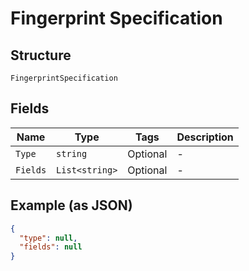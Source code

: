 
# Fingerprint Specification

## Structure

`FingerprintSpecification`

## Fields

| Name | Type | Tags | Description |
|  --- | --- | --- | --- |
| `Type` | `string` | Optional | - |
| `Fields` | `List<string>` | Optional | - |

## Example (as JSON)

```json
{
  "type": null,
  "fields": null
}
```


